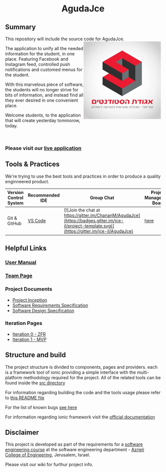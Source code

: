 <h1 align="center">AgudaJce</h1> 

## Summary

This repository will include the source code for AgudaJce.
<img align="right" src="./AgudaApp/src/assets/imgs/logo.jpg" width="250" height="250"/>

The application to unify all the needed information for the student, in one place. Featuring Facebook and Instagram feed, controlled push notifications and customed menus for the student.

With this marvelous piece of software, the students will no longer strive for bits of information, and instead find all they ever desired in one convenient place.

Welcome students, to the application that will create yesterday tommorow, today.

</br>

### Please visit our [live application](https://agudajce-2018.firebaseapp.com)

## Tools & Practices
We're trying to use the best tools and practices in order to produce a quality enginneered product.

|Version Control System|Recommended IDE|Group Chat|Project Management Board|Issues|Documnetation|Project Course Status|License|
|--|--|--|--|--|--|--|--|
|Git & GitHub|[VS Code](https://code.visualstudio.com/)|[![Join the chat at https://gitter.im/ChananM/AgudaJce](https://badges.gitter.im/jce-il/project-template.svg)](https://gitter.im/jce-il/AgudaJce)|[here](https://github.com/ChananM/AgudaJce/projects/1)|[![GitHub issues](https://img.shields.io/github/issues/jce-il/project-template.svg?style=flat)](https://github.com/ChananM/AgudaJce/issues)|[Wiki](https://github.com/ChananM/AgudaJce/wiki)|ZFR|[![License](https://badges.frapsoft.com/os/mit/mit.svg?v=102)](https://github.com/ChananM/AgudaJce/blob/master/LICENSE)|

<!-- More badges and links for future development
| Current Release         | [![Current Version](https://img.shields.io/github/release/jce-il/project-template.svg?style=flat)](https://github.com/ChananM/AgudaJce/releases) |
|  
| Contributors            | [![GitHub contributors](https://img.shields.io/github/contributors/cdnjs/cdnjs.svg)](https://github.com/ChananM/AgudaJce/graphs/contributors)|
| Security                | [![Known Vulnerabilities](https://snyk.io/test/github/jce-il/project-template/badge.svg)](https://snyk.io/test/github/jce-il/project-template) |
-->

## Helpful Links

### [User Manual](../../wiki/user-manual)

### [Team Page](../../wiki/team)

### Project Documents
- [Project Inception](../../wiki/Inception)
- [Software Requirements Specification](../../wiki/SRS)
- [Software Design Specification](../../wiki/SDS)

### Iteration Pages

- [Iteration 0 - ZFR](../../wiki/Iter0-ZFR)
- [Iteration 1 - MVP](../../wiki/Iter1-MVP)

## Structure and build

The project structure is divided to components, pages and providers. each is a framework tool of ionic providing a simple interface with the multi-platform methodology required for the project. All of the related tools can be found inside the [src directory](https://github.com/ChananM/AgudaJce/tree/master/AgudaApp/src)

For information regarding building the code and the tools usage please refer to [this README file](https://github.com/ChananM/AgudaJce/blob/master/AgudaApp/README.md)

For the list of known bugs [see here](https://github.com/ChananM/AgudaJce/issues?q=is%3Aopen+is%3Aissue+label%3Abug)

For information regarding ionic framework visit the [official documentation](https://ionicframework.com/docs/)

## Disclaimer
This project is developed as part of the requirements for a [software engineering course](https://github.com/jce-il/se-class/wiki) at the software engineering department - [Azrieli College of Engineering](http://www.jce.ac.il/), Jerusalem, Israel.

Please visit our wiki for furthur project info.
